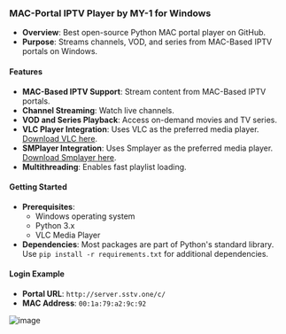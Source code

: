 
### MAC-Portal IPTV Player by MY-1 for Windows

- **Overview**: Best open-source Python MAC portal player on GitHub.
- **Purpose**: Streams channels, VOD, and series from MAC-Based IPTV portals on Windows.

#### Features
- **MAC-Based IPTV Support**: Stream content from MAC-Based IPTV portals.
- **Channel Streaming**: Watch live channels.
- **VOD and Series Playback**: Access on-demand movies and TV series.
- **VLC Player Integration**: Uses VLC as the preferred media player. [Download VLC here](https://www.videolan.org/vlc/).
-  **SMPlayer Integration**: Uses Smplayer as the preferred media player. [Download Smplayer here](https://www.smplayer.info).
- **Multithreading**: Enables fast playlist loading.

#### Getting Started
- **Prerequisites**:
  - Windows operating system
  - Python 3.x
  - VLC Media Player
- **Dependencies**: Most packages are part of Python's standard library. Use `pip install -r requirements.txt` for additional dependencies.


#### Login Example
- **Portal URL**: `http://server.sstv.one/c/`
- **MAC Address**: `00:1a:79:a2:9c:92`

![image](https://github.com/user-attachments/assets/a0b788b3-614c-49bd-9fab-583379aed0d8)



